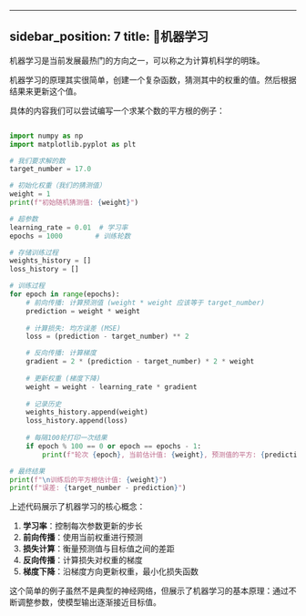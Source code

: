 <!--
 * @Author: jiangyangcreate jiangyangcreate@gmail.com
 * @Date: 2025-03-27 17:13:15
 * @LastEditors: jiangyangcreate jiangyangcreate@gmail.com
 * @LastEditTime: 2025-04-22 08:43:38
 * @FilePath: \jiangyangcreate.github.io\docs\docs\机器学习\index.md
 * @Description: 这是默认设置,请设置`customMade`, 打开koroFileHeader查看配置 进行设置: https://github.com/OBKoro1/koro1FileHeader/wiki/%E9%85%8D%E7%BD%AE
-->
---
sidebar_position: 7
title: 🚧机器学习
---

机器学习是当前发展最热门的方向之一，可以称之为计算机科学的明珠。

机器学习的原理其实很简单，创建一个复杂函数，猜测其中的权重的值。然后根据结果来更新这个值。

具体的内容我们可以尝试编写一个求某个数的平方根的例子：

```python showLineNumbers

import numpy as np
import matplotlib.pyplot as plt

# 我们要求解的数
target_number = 17.0

# 初始化权重（我们的猜测值）
weight = 1
print(f"初始随机猜测值: {weight}")

# 超参数
learning_rate = 0.01  # 学习率
epochs = 1000        # 训练轮数

# 存储训练过程
weights_history = []
loss_history = []

# 训练过程
for epoch in range(epochs):
    # 前向传播: 计算预测值 (weight * weight 应该等于 target_number)
    prediction = weight * weight
    
    # 计算损失: 均方误差 (MSE)
    loss = (prediction - target_number) ** 2

    # 反向传播: 计算梯度
    gradient = 2 * (prediction - target_number) * 2 * weight
    
    # 更新权重 (梯度下降)
    weight = weight - learning_rate * gradient
    
    # 记录历史
    weights_history.append(weight)
    loss_history.append(loss)
    
    # 每隔100轮打印一次结果
    if epoch % 100 == 0 or epoch == epochs - 1:
        print(f"轮次 {epoch}, 当前估计值: {weight}, 预测值的平方: {prediction}, 损失: {loss}")

# 最终结果
print(f"\n训练后的平方根估计值: {weight}")
print(f"误差: {target_number - prediction}")
```

上述代码展示了机器学习的核心概念：
1. **学习率**：控制每次参数更新的步长
2. **前向传播**：使用当前权重进行预测
3. **损失计算**：衡量预测值与目标值之间的差距
4. **反向传播**：计算损失对权重的梯度
5. **梯度下降**：沿梯度方向更新权重，最小化损失函数

这个简单的例子虽然不是典型的神经网络，但展示了机器学习的基本原理：通过不断调整参数，使模型输出逐渐接近目标值。

<DocCardList />